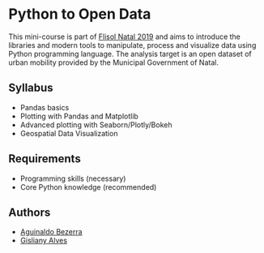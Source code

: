 # Python to Open Data

This mini-course is part of [Flisol Natal 2019](https://flisol.potilivre.org/) and aims to introduce the libraries and modern tools to manipulate, process and visualize data using Python programming language. The analysis target is an open dataset of urban mobility provided by the Municipal Government of Natal.

## Syllabus

- Pandas basics
- Plotting with Pandas and Matplotlib
- Advanced plotting with Seaborn/Plotly/Bokeh
- Geospatial Data Visualization

## Requirements

- Programming skills (necessary)
- Core Python knowledge (recommended)

## Authors
- [Aguinaldo Bezerra](https://github.com/aguinaldoabbj)
- [Gisliany Alves](https://github.com/gisliany)
